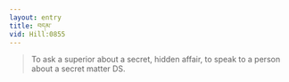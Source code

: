 ```yaml
---
layout: entry
title: བདམ་
vid: Hill:0855
---
```

> To ask a superior about a secret, hidden affair, to speak to a person about a secret matter DS.
